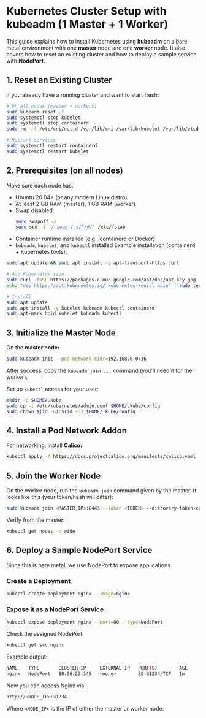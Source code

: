 # Kubernetes Cluster Setup with kubeadm (1 Master + 1 Worker)
This guide explains how to install Kubernetes using **kubeadm** on a bare metal environment with one **master** node and one **worker** node.
It also covers how to reset an existing cluster and how to deploy a sample service with **NodePort.**

## 1. Reset an Existing Cluster
If you already have a running cluster and want to start fresh:

```bash
# On all nodes (master + workers)
sudo kubeadm reset -f
sudo systemctl stop kubelet
sudo systemctl stop containerd
sudo rm -rf /etc/cni/net.d /var/lib/cni /var/lib/kubelet /var/lib/etcd /etc/kubernetes

# Restart services
sudo systemctl restart containerd
sudo systemctl restart kubelet
```

## 2. Prerequisites (on all nodes)
Make sure each node has:
- Ubuntu 20.04+ (or any modern Linux distro)
- At least 2 GB RAM (master), 1 GB RAM (worker)
- Swap disabled:
    ```bash
    sudo swapoff -a
    sudo sed -i '/ swap / s/^/#/' /etc/fstab
    ```
- Container runtime installed (e.g., containerd or Docker)
- ```kubeadm```, ```kubelet```, and ```kubectl``` installed
Example installation (containerd + Kubernetes tools):

```bash
sudo apt update && sudo apt install -y apt-transport-https curl

# Add Kubernetes repo
sudo curl -fsSL https://packages.cloud.google.com/apt/doc/apt-key.gpg | sudo apt-key add -
echo "deb https://apt.kubernetes.io/ kubernetes-xenial main" | sudo tee /etc/apt/sources.list.d/kubernetes.list

# Install
sudo apt update
sudo apt install -y kubelet kubeadm kubectl containerd
sudo apt-mark hold kubelet kubeadm kubectl
```

## 3. Initialize the Master Node
On the **master node:**
```bash
sudo kubeadm init --pod-network-cidr=192.168.0.0/16
```
After success, copy the ```kubeadm join ...``` command (you’ll need it for the worker).

Set up ```kubectl``` access for your user:

```bash
mkdir -p $HOME/.kube
sudo cp -i /etc/kubernetes/admin.conf $HOME/.kube/config
sudo chown $(id -u):$(id -g) $HOME/.kube/config
```

## 4. Install a Pod Network Addon
For networking, install **Calico:**
```bash
kubectl apply -f https://docs.projectcalico.org/manifests/calico.yaml
```

## 5. Join the Worker Node
On the worker node, run the ```kubeadm join``` command given by the master.
It looks like this (your token/hash will differ):
```bash
sudo kubeadm join <MASTER_IP>:6443 --token <TOKEN> --discovery-token-ca-cert-hash sha256:<HASH>
```
Verify from the master:
```bash
kubectl get nodes -o wide
```

## 6. Deploy a Sample NodePort Service

Since this is bare metal, we use NodePort to expose applications.

### Create a Deployment
```bash
kubectl create deployment nginx --image=nginx
```

### Expose it as a NodePort Service
```bash
kubectl expose deployment nginx --port=80 --type=NodePort
```

Check the assigned NodePort:
```bash
kubectl get svc nginx
```

Example output:
```bash
NAME    TYPE       CLUSTER-IP     EXTERNAL-IP   PORT(S)        AGE
nginx   NodePort   10.96.23.145   <none>        80:31234/TCP   1m
```

Now you can access Nginx via:
```bash
http://<NODE_IP>:31234
```

Where ```<NODE_IP>``` is the IP of either the master or worker node.